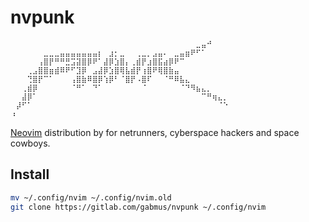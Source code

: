 # nvpunk


```
⠀⠀⠀⠀⠀⠀⠀⠀⠀⠀⠀⠀⠀⠀⠀⠀⠀⠀⠀⠀⠀⠀⠀⠀⠀⠀⠀⠀⠀⠀⠀⠀⠀⠀⣀⣤⠚⠀⠀⠀
⠀⠀⠀⠀⠀⠀⣀⣀⣀⣤⣤⣤⣤⣤⣤⣤⡆⠀⣰⡂⣀⠀⠀⢀⣀⡀⣠⣤⠄⠀⣀⣤⣶⠟⠋⠁⠀⠀⠀⠀
⠀⠀⠀⠀⠀⢠⣿⡟⠛⠛⣛⣩⣽⣿⡿⠟⠁⣼⡿⣱⣿⡄⢀⣾⡟⣰⣿⣯⣴⡿⠟⠉⠀⠀⠀⠀⠀⠀⠀⠀
⠀⠀⠀⢀⣠⣿⣿⣶⣾⠿⠟⠋⣹⡿⠀⣠⣼⡿⣱⣿⢿⣧⣾⡟⢰⣿⠟⢿⣿⣷⣤⠀⠀⠀⠀⠀⠀⠀⠀⠀
⠀⠀⠀⢙⣿⡟⠉⠁⠀⠀⠀⢠⣿⣷⠿⣿⡿⢱⡿⠃⠈⣿⡟⠠⣿⠏⠀⠀⠈⠛⠿⣧⣄⠀⠀⠀⠀⠀⠀⠀
⠀⠀⢀⣾⡿⠀⠀⠀⠀⠀⠀⠈⠛⠁⠀⠙⠁⠀⠀⠀⠀⠀⠀⠀⠈⠀⠀⠀⠀⠀⠀⠈⠙⠻⣦⣄⡀⠀⠀⠀
⠀⠀⣼⡿⠁⠀⠀⠀⠀⠀⠀⠀⠀⠀⠀⠀⠀⠀⠀⠀⠀⠀⠀⠀⠀⠀⠀⠀⠀⠀⠀⠀⠀⠀⠀⠉⠛⢶⣄⡀
⠀⡼⠋⠁⠀⠀⠀⠀⠀⠀⠀⠀⠀⠀⠀⠀⠀⠀⠀⠀⠀⠀⠀⠀⠀⠀⠀⠀⠀⠀⠀⠀⠀⠀⠀⠀⠀⠀⠈⠑
⠰⠀⠀⠀⠀⠀⠀⠀⠀⠀⠀⠀⠀⠀⠀⠀⠀⠀⠀⠀⠀⠀⠀⠀⠀⠀⠀⠀⠀⠀⠀⠀⠀⠀⠀⠀⠀⠀⠀⠀
```

[Neovim](https://neovim.io) distribution by for netrunners, cyberspace hackers and space cowboys.

## Install

```bash
mv ~/.config/nvim ~/.config/nvim.old
git clone https://gitlab.com/gabmus/nvpunk ~/.config/nvim
```
